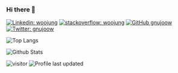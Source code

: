 ### Hi there 👋

[![Linkedin: woojung](https://img.shields.io/badge/-woojung-blue?style=for-the-badge&logo=Linkedin&logoColor=white&link=https://www.linkedin.com/in/wjkim90/)](https://www.linkedin.com/in/wjkim90/)
[![stackoverflow: woojung](https://img.shields.io/badge/-gnujoow-orange?style=for-the-badge&logo=stackoverflow&logoColor=white&link=https://stackoverflow.com/users/1805575/gnujoow/)](https://stackoverflow.com/users/1805575/gnujoow)
[![GitHub gnujoow](https://img.shields.io/github/followers/gnujoow?label=follow&style=for-the-badge&logo=github)](https://github.com/gnujoow)
[![Twitter: gnujoow](https://img.shields.io/twitter/follow/gnujoow?style=for-the-badge&logo=twitter)](https://twitter.com/gnujoow)

![Top Langs](https://github-readme-stats.vercel.app/api/top-langs/?username=gnujoow&hide=TeX&layout=compact)

![Github Stats](https://github-readme-stats.vercel.app/api?username=gnujoow&count_private=true&show_icons=true&include_all_commits=true)

![visitor](https://visitor-badge.glitch.me/badge?page_id=gnujoow.gnujoow)
![Profile last updated](https://img.shields.io/github/last-commit/gnujoow/gnujoow/main?label=Last%20updated&style=flat-square)

<!--
**gnujoow/gnujoow** is a ✨ _special_ ✨ repository because its `README.md` (this file) appears on your GitHub profile.

Here are some ideas to get you started:

- 🔭 I’m currently working on ...
- 🌱 I’m currently learning ...
- 👯 I’m looking to collaborate on ...
- 🤔 I’m looking for help with ...
- 💬 Ask me about ...
- 📫 How to reach me: ...
- 😄 Pronouns: ...
- ⚡ Fun fact: ...
-->

